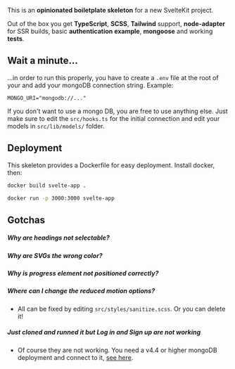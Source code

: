 This is an **opinionated boiletplate skeleton** for a new SvelteKit project.

Out of the box you get **TypeScript**, **SCSS**, **Tailwind** support, **node-adapter** for SSR builds, basic **authentication example**, **mongoose** and working **tests**.

## Wait a minute...
...in order to run this properly, you have to create a `.env` file at the root of your and add your mongoDB connection string. Example:
```
MONGO_URI="mongodb://..." 
```
If you don't want to use a mongo DB, you are free to use anything else. Just make sure to edit the `src/hooks.ts` for the initial connection and edit your models in `src/lib/models/` folder.

## Deployment
This skeleton provides a Dockerfile for easy deployment. Install docker, then:

```bash
docker build svelte-app .
```

```bash
docker run -p 3000:3000 svelte-app
```

## Gotchas

##### Why are headings not selectable?

##### Why are SVGs the wrong color?

##### Why is progress element not positioned correctly?

##### Where can I change the reduced motion options?

* All can be fixed by editing `src/styles/sanitize.scss`. Or you can delete it!

##### Just cloned and runned it but Log in and Sign up are not working

* Of course they are not working. You need a v4.4 or higher mongoDB deployment and connect to it, [see here](https://github.com/StrawHatHacker/SvelteKit-Skeleton/edit/master/README.md#wait-a-minute).

